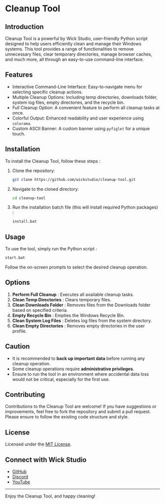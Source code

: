 # Cleanup Tool

## Introduction
Cleanup Tool is a powerful by Wick Studio, user-friendly Python script designed to help users efficiently clean and manage their Windows systems. This tool provides a range of functionalities to remove unnecessary files, clear temporary directories, manage browser caches, and much more, all through an easy-to-use command-line interface.

## Features
- Interactive Command-Line Interface: Easy-to-navigate menu for selecting specific cleanup actions.
- Multiple Cleanup Options: Including temp directories, downloads folder, system log files, empty directories, and the recycle bin.
- Full Cleanup Option: A convenient feature to perform all cleanup tasks at once.
- Colorful Output: Enhanced readability and user experience using `colorama`.
- Custom ASCII Banner: A custom banner using `pyfiglet` for a unique touch.

## Installation
To install the Cleanup Tool, follow these steps :

1. Clone the repository:
   ```bash
   git clone https://github.com/wickstudio/cleanup-tool.git
   ```
2. Navigate to the cloned directory:
   ```bash
   cd cleanup-tool
   ```
3. Run the installation batch file (this will install required Python packages) :
   ```bash
   install.bat
   ```

## Usage
To use the tool, simply run the Python script :

```bash
start.bat
```

Follow the on-screen prompts to select the desired cleanup operation.

## Options
1. **Perform Full Cleanup** : Executes all available cleanup tasks.
2. **Clean Temp Directories** : Clears temporary files.
3. **Clean Downloads Folder** : Removes files from the Downloads folder based on specified criteria.
4. **Empty Recycle Bin** : Empties the Windows Recycle Bin.
5. **Clean System Log Files** : Deletes log files from the system directory.
6. **Clean Empty Directories** : Removes empty directories in the user profile.

## Caution
- It is recommended to **back up important data** before running any cleanup operation.
- Some cleanup operations require **administrative privileges**.
- Ensure to run the tool in an environment where accidental data loss would not be critical, especially for the first use.

## Contributing
Contributions to the Cleanup Tool are welcome! If you have suggestions or improvements, feel free to fork the repository and submit a pull request. Please ensure to follow the existing code structure and style.

## License
Licensed under the [MIT License](LICENSE).

## Connect with Wick Studio

- [GitHub](https://github.com/wickstudio)
- [Discord](https://discord.gg/wicks)
- [YouTube](https://www.youtube.com/@wick_studio)

---

Enjoy the Cleanup Tool, and happy cleaning!